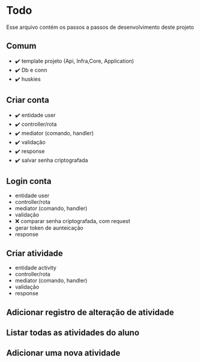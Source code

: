# Todo

Esse arquivo contém os passos a passos de desenvolvimento deste projeto

## Comum

- ✔️ template projeto (Api, Infra,Core, Application)
- ✔️ Db e conn
- ✔️ huskies

## Criar conta

- ✔️ entidade user
- ✔️ controller/rota
- ✔️ mediator (comando, handler)
- ✔️ validação
- ✔️ response
- ✔️ salvar senha criptografada

## Login conta

- entidade user
- controller/rota
- mediator (comando, handler)
- validação
- ❌ comparar senha criptografada, com request
- gerar token de aunteicação
- response

## Criar atividade

- entidade activity
- controller/rota
- mediator (comando, handler)
- validação
- response

## Adicionar registro de alteração de atividade

## Listar todas as atividades do aluno

## Adicionar uma nova atividade
